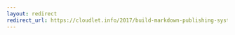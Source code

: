 ```yaml
---
layout: redirect
redirect_url: https://cloudlet.info/2017/build-markdown-publishing-system-with-mytory-markdown-on-wordpress
---
```

